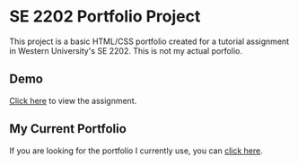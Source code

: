 # SE 2202 Portfolio Project

This project is a basic HTML/CSS portfolio created for a tutorial assignment in Western University's SE 2202. This is not my actual porfolio.

## Demo
[Click here](https://dylen400mh.github.io/2202-portfolio/) to view the assignment.

## My Current Portfolio
If you are looking for the portfolio I currently use, you can [click here](https://dylenbelanger.netlify.app/).
